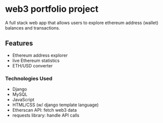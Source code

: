 # web3 portfolio project

A full stack web app that allows users to explore ethereum address (wallet) balances and transactions.

## Features
- Ethereum address explorer
- live Ethereum statistics
- ETH/USD converter

### Technologies Used
- Django
- MySQL
- JavaScript
- HTML/CSS (w/ django template language)
- Etherscan API: fetch web3 data
- requests library: handle API calls
